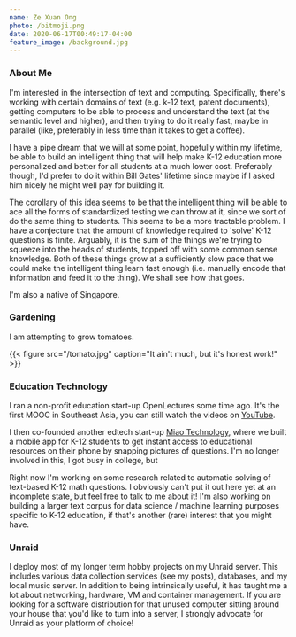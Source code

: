 ```yaml
---
name: Ze Xuan Ong
photo: /bitmoji.png
date: 2020-06-17T00:49:17-04:00
feature_image: /background.jpg
---
```


### About Me

I'm interested in the intersection of text and computing. Specifically, there's working with certain domains of text (e.g. k-12 text, patent documents), getting computers to be able to process and understand the text (at the semantic level and higher), and then trying to do it really fast, maybe in parallel (like, preferably in less time than it takes to get a coffee).

I have a pipe dream that we will at some point, hopefully within my lifetime, be able to build an intelligent thing that will help make K-12 education more personalized and better for all students at a much lower cost. Preferably though, I'd prefer to do it within Bill Gates' lifetime since maybe if I asked him nicely he might well pay for building it.

The corollary of this idea seems to be that the intelligent thing will be able to ace all the forms of standardized testing we can throw at it, since we sort of do the same thing to students. This seems to be a more tractable problem. I have a conjecture that the amount of knowledge required to 'solve' K-12 questions is finite. Arguably, it is the sum of the things we're trying to squeeze into the heads of students, topped off with some common sense knowledge. Both of these things grow at a sufficiently slow pace that we could make the intelligent thing learn fast enough (i.e. manually encode that information and feed it to the thing). We shall see how that goes.

I'm also a native of Singapore.

### Gardening

I am attempting to grow tomatoes.

{{< figure src="/tomato.jpg" caption="It ain't much, but it's honest work!" >}}

### Education Technology

I ran a non-profit education start-up OpenLectures some time ago. It's the first MOOC in Southeast Asia, you can still watch the videos on [YouTube](https://www.youtube.com/channel/UCaTWTkrHb13QJokJ5OFI22Q).

I then co-founded another edtech start-up [Miao Technology](http://www.miaoacademy.org/), where we built a mobile app for K-12 students to get instant access to educational resources on their phone by snapping pictures of questions. I'm no longer involved in this, I got busy in college, but

Right now I'm working on some research related to automatic solving of text-based K-12 math questions. I obviously can't put it out here yet at an incomplete state, but feel free to talk to me about it! I'm also working on building a larger text corpus for data science / machine learning purposes specific to K-12 education, if that's another (rare) interest that you might have.

### Unraid

I deploy most of my longer term hobby projects on my Unraid server. This includes various data collection services (see my posts), databases, and my local music server. In addition to being intrinsically useful, it has taught me a lot about networking, hardware, VM and container management. If you are looking for a software distribution for that unused computer sitting around your house that you'd like to turn into a server, I strongly advocate for Unraid as your platform of choice!